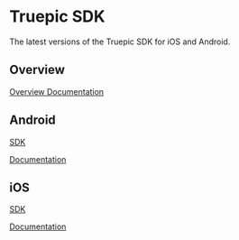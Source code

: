 Truepic SDK
=
The latest versions of the Truepic SDK for iOS and Android. 

## Overview

[Overview Documentation](TruepicSDK_Overview.pdf)

## Android

[SDK](/Android/)

[Documentation](/iOS/Truepic_Android_SDK.pdf)

## iOS

[SDK](/iOS/)

[Documentation](/iOS/Truepic_iOS_SDK.pdf)




